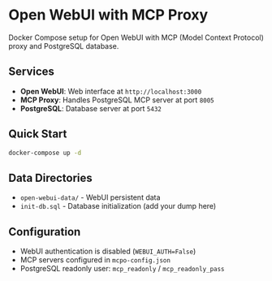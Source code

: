 # Open WebUI with MCP Proxy

Docker Compose setup for Open WebUI with MCP (Model Context Protocol) proxy and PostgreSQL database.

## Services

- **Open WebUI**: Web interface at `http://localhost:3000`
- **MCP Proxy**: Handles PostgreSQL MCP server at port `8005`
- **PostgreSQL**: Database server at port `5432`

## Quick Start

```bash
docker-compose up -d
```

## Data Directories

- `open-webui-data/` - WebUI persistent data
- `init-db.sql` - Database initialization (add your dump here)

## Configuration

- WebUI authentication is disabled (`WEBUI_AUTH=False`)
- MCP servers configured in `mcpo-config.json`
- PostgreSQL readonly user: `mcp_readonly` / `mcp_readonly_pass`